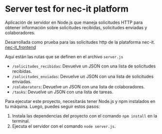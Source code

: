 # Server test for nec-it platform

Aplicación de servidor en Node.js que maneja solicitudes HTTP para obtener información sobre solicitudes recibidas, solicitudes enviadas y colaboradores.

Desarrollada como prueba para las solicitudes http de la plataforma nec-it.
[nec-it_frontend](https://github.com/lucasleonetti/nec_it_frontend)

Aquí están las rutas que se definen en el archivo `server.js`

- `/solicitudes_recibidas`: Devuelve un JSON con una lista de solicitudes recibidas.
- `/solicitudes_enviadas`: Devuelve un JSON con una lista de solicitudes enviadas.
- `/colaborators`: Devuelve un JSON con una lista de colaboradores.
- `/tasks`: Devuelve un JSON con una lista de tareas.

Para ejecutar este proyecto, necesitarás tener Node.js y npm instalados en tu máquina. Luego, puedes seguir estos pasos:

1. Instala las dependencias del proyecto con el comando `npm install` en la terminal.
2. Ejecuta el servidor con el comando `node server.js`.
